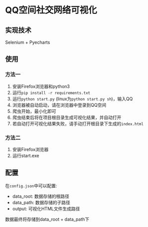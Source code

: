 # QQ空间社交网络可视化

## 实现技术

Selenium + Pyecharts

## 使用

### 方法一

1. 安装Firefox浏览器和python3
1. 运行`pip install -r requirements.txt`
1. 运行`python start.py` (linux为`python start.py sh`)，输入QQ
1. 浏览器被自动启动，请在浏览器中登录到QQ空间
1. 爬虫开始，最小化即可
1. 爬虫结束后将在项目根目录生成可视化结果，并自动打开
1. 若自动打开可视化结果失败，请手动打开根目录下生成的`index.html`

### 方法二

1. 安装Firefox浏览器
1. 运行start.exe

## 配置

在`config.json`中可以配置:

- data_root: 数据存储的根路径
- data_path: 数据存储的子路径
- output: 可视化HTML文件生成路径

数据最终将存储到data_root + data_path下

